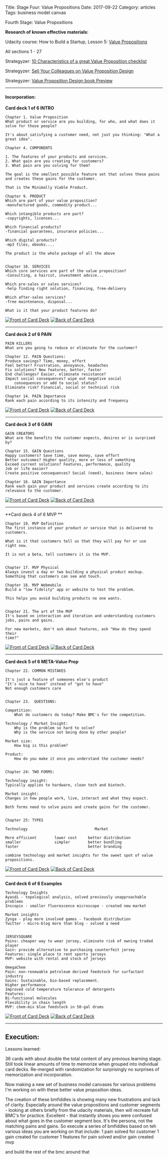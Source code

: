Title: Stage Four: Value Propositions
Date:  2017-09-22
Category: articles
Tags: business model canvas


Fourth Stage: Value Propositions


**Research of known effective materials:**

Udacity course: How to Build a Startup, Lesson 5: [Value Propositions](https://classroom.udacity.com/courses/ep245/lessons/48745133/concepts/482999050923)

All sections 1 - 27


Strategyzer: [10 Characteristics of a great Value Proposition
checklist](https://assets.strategyzer.com/assets/resources/10-characteristics-of-great-value-propositions-checklist.pdf)

Strategyzer: [Sell Your Colleagues on Value Proposition
Design](https://assets.strategyzer.com/assets/resources/sell-your-colleagues-on-value-proposition-design.pdf)

Strategyzer: [Value Proposition Design book
Preview](https://assets.strategyzer.com/assets/resources/value-proposition-design-book-preview-2014.pdf)




-----------

#### Incorporation:

**Card deck 1 of 6 INTRO**

```
Chapter 1. Value Proposition
What product or service are you building, for who, and what does it
solve for those people?

It's about satisfying a customer need, not just you thinking: "What a
great idea".

Chapter 4. COMPONENTS

1. The features of your products and services.
2. What gain are you creating for customers?
3. What pain are you solving for them?

The goal is the smallest possible feature set that solves these pains
and creates these gains for the customer. 

That is the Minimally Viable Product.

Chapter 9. PRODUCT
Which are part of your value proposition?
-manufactured goods, commodity product...

Which intangible products are part?
-copyrights, licenses...

Which financial products?
-financial guarantees, insurance policies...

Which digital products?
-mp3 files, ebooks....

The product is the whole package of all the above


Chapter 10. SERVICES
Which core services are part of the value proposition?
-Consulting, a haircut, investment advice...

Which pre-sales or sales services?
-help finding right solution, financing, free-delivery

Which after-sales services?
-free maintenance, disposal...

What is it that your product features do?
```
[![Front of Card
Deck](/images/learning/thumbnails/learning_value_proposition_intro_card_deck_front.jpg)](/images/learning/learning_value_proposition_intro_card_deck_front.jpg)
[![Back of Card
Deck](/images/learning/thumbnails/learning_value_proposition_intro_card_deck_back.jpg)](/images/learning/learning_value_proposition_intro_card_deck_back.jpg)






--------------------------------------------------
**Card deck 2 of 6 PAIN**
```
PAIN KILLERS
What are you going to reduce or eliminate for the customer?

Chapter 12. PAIN Questions:
Produce savings? Time, money, effort
Feel better? Frustration, annoyance, headaches
Fix solutions? New features, better, faster
End challenges? Easier, eliminate resistance?
Impact social consequences? wipe out negative social
    consequences or add to social status?
Eliminate risk? Financial, social or technical risk 

Chapter 14. PAIN Importance
Rank each pain according to its intensity and frequency

```
[![Front of Card
Deck](/images/learning/thumbnails/learning_value_proposition_pain_card_deck_front.jpg)](/images/learning/learning_value_proposition_pain_card_deck_front.jpg)
[![Back of Card
Deck](/images/learning/thumbnails/learning_value_proposition_pain_card_deck_back.jpg)](/images/learning/learning_value_proposition_pain_card_deck_back.jpg)






--------------------------------------------------
**Card deck 3 of 6 GAIN**
```
GAIN CREATORS
What are the benefits the customer expects, desires or is surprised by?

Chapter 15. GAIN Questions
Happy customers? Save time, save money, save effort 
Better outcomes? Higher quality, more or less of something
Exceed current solutions? Features, performance, quality 
Job or life easier?
Create positive consequences? Social (need), business (more sales)

Chapter 16. GAIN Importance
Rank each gain your product and services create according to its
relevance to the customer.
```
[![Front of Card
Deck](/images/learning/thumbnails/learning_value_proposition_gain_card_deck_front.jpg)](/images/learning/learning_value_proposition_gain_card_deck_front.jpg)
[![Back of Card
Deck](/images/learning/thumbnails/learning_value_proposition_gain_card_deck_back.jpg)](/images/learning/learning_value_proposition_gain_card_deck_back.jpg)


--------------------------------------------------
**Card deck 4 of 6 MVP **
```
Chapter 19. MVP Definition
The first instance of your product or service that is delivered to
customers. 

What is it that customers tell us that they will pay for or use
right now.

It is not a beta, tell customers it is the MVP.


Chapter 17. MVP Physical
Always invest a day or two building a physical product mockup.
Something that customers can see and touch.

Chapter 18. MVP Webmobile
Build a "low fidelity" app or website to test the problem. 

This helps you avoid building products no one wants.


Chapter 21. The art of the MVP
It's based on interaction and iteration and understanding customers
jobs, pains and gains.

For new markets, don't ask about features, ask "How do they spend their
time?"
```
[![Front of Card
Deck](/images/learning/thumbnails/learning_value_proposition_mvp_card_deck_front.jpg)](/images/learning/learning_value_proposition_mvp_card_deck_front.jpg)
[![Back of Card
Deck](/images/learning/thumbnails/learning_value_proposition_mvp_card_deck_back.jpg)](/images/learning/learning_value_proposition_mvp_card_deck_back.jpg)

--------------------------------------------------
**Card deck 5 of 6 META-Value Prop**
```
Chapter 22. COMMON MISTAKES

It's just a feature of someones else's product
"It's nice to have" instead of "got to have"
Not enough customers care


Chapter 23.  QUESTIONS:

Competition:
    What do customers do today? Make BMC's for the competition.

Technology / Market Insight:
    Why is the problem so hard to solve?
    Why is the service not being done by other people?

Market size:
    How big is this problem? 

Product:
    How do you make it once you understand the customer needs?


Chapter 24: TWO FORMS:

Technology insight:
Typically applies to hardware, clean tech and biotech.

Market insight:
Changes in how people work, live, interact and what they expect.

Both forms need to solve pains and create gains for the customer.


Chapter 25: TYPES

Technology                              Market

More efficient        lower cost     better distribution
smaller               simpler        better bundling
faster                               better branding

combine technology and market insights for the sweet spot of value
propositions.
```
[![Front of Card
Deck](/images/learning/thumbnails/learning_value_proposition_meta_card_deck_front.jpg)](/images/learning/learning_value_proposition_meta_card_deck_front.jpg)
[![Back of Card
Deck](/images/learning/thumbnails/learning_value_proposition_meta_card_deck_back.jpg)](/images/learning/learning_value_proposition_meta_card_deck_back.jpg)

--------------------------------------------------
**Card deck 6 of 6 Examples**
```
Technology Insights
Ayasdi - topological analysis, solved previously unapproachable problems
Inscopix - smaller fluorescence microscope - created new market

Market insights
Zynga - play more involved games - facebook distribution
Twitter - micro-blog more than blog - solved a need


JERSEYSQUARE
Pains: cheaper way to wear jersey, eliminate risk of owning traded player
Gain: provide alternative to purchasing counterfeit jersey
Features: single place to rent sports jerseys
MVP: website with rental and stock of jerseys 

OmegaChem
Pain: non-renewable petroleum derived feedstock for surfactant industry
Gains: Sustainable, bio-based replacement.
Higher performance
Improved cold temperature tolerance of detergents
Features:
Bi-functional molecules
Flexibility in chain length
MVP: chem-mix blue feedstock in 50-gal drums
```
[![Front of Card
Deck](/images/learning/thumbnails/learning_value_proposition_examples_card_deck_front.jpg)](/images/learning/learning_value_proposition_examples_card_deck_front.jpg)
[![Back of Card
Deck](/images/learning/thumbnails/learning_value_proposition_examples_card_deck_back.jpg)](/images/learning/learning_value_proposition_examples_card_deck_back.jpg)


-------------------------------------------------------------------------
## Execution:

Lessons learned:

36 cards with about double the total content of any previous learning
stage. Still took linear amounts of time to memorize when grouped into
individual card decks. Re-merged with randomization for surprisingly no
surprises of memorization and incorporation.

Now making a new set of business model canvases for various problems I'm
working on with these better value proposition ideas.

The creation of these bmfiddles is showing many new frustrations and
lack of clarity. Especially around the value propositions and customer
segments - looking at others briefly from the udacity materials, then
will recreate full BMC's for practice. Excellent - that instantly shows
you were confused about what goes in the customer segment box. It's the
persona, not the matching pains and gains. So execute a series of
bmfiddles based on teh various ideas you are working on that include:
1 pain solved for customer
1 gain created for customer
1 features for pain solved and/or gain created
mvp

and build the rest of the bmc around that


